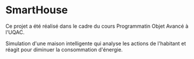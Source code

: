 # SmartHouse

Ce projet a été réalisé dans le cadre du cours Programmatin Objet Avancé à l'UQAC.

Simulation d'une maison intelligente qui analyse les actions de l'habitant et réagit pour diminuer la consommation d'énergie.
